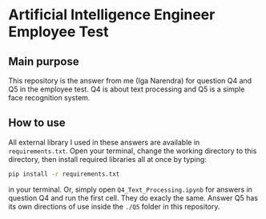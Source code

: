 # Artificial Intelligence Engineer Employee Test

## Main purpose
This repository is the answer from me (Iga Narendra) for question Q4 and Q5 in the employee test. Q4 is about text processing and Q5 is a simple face recognition system.
## How to use
All external library I used in these answers are available in `requirements.txt`. Open your terminal, change the working directory to this directory, then install required libraries all at once by typing:
```zsh
pip install -r requirements.txt
```
in your terminal. Or, simply open `Q4_Text_Processing.ipynb` for answers in question Q4 and run the first cell. They do exacly the same. Answer Q5 has its own directions of use inside the `./Q5` folder in this repository.